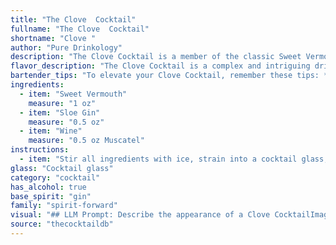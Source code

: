 ```yaml
---
title: "The Clove  Cocktail"
fullname: "The Clove  Cocktail"
shortname: "Clove "
author: "Pure Drinkology"
description: "The Clove Cocktail is a member of the classic Sweet Vermouth cocktail family, often featuring bittersweet liqueurs like sloe gin.  Though its exact origin is unknown, its combination of botanicals and sweet-tart flavors suggests a mid-19th century origin, possibly from a London or New York bar. "
flavor_description: "The Clove Cocktail is a complex and intriguing drink.  The sweetness of the vermouth balances the tartness of the sloe gin, creating a rich, fruity base. The wine adds a subtle layer of complexity, enhancing the berry notes from the sloe gin.  A hint of clove lingers on the palate, adding a warm, spiced dimension. "
bartender_tips: "To elevate your Clove Cocktail, remember these tips: * **Chill all ingredients** - This ensures a refreshing, well-balanced drink. * **Use quality vermouth** - A good vermouth adds complexity and depth. * **Muddle fresh cloves** -  This brings out the spice and aroma of the clove. * **Stir gently** - Avoid over-mixing to preserve the delicate flavors. * **Garnish with a lemon twist** - The citrus brightens the cocktail and adds a touch of elegance. "
ingredients:
  - item: "Sweet Vermouth"
    measure: "1 oz"
  - item: "Sloe Gin"
    measure: "0.5 oz"
  - item: "Wine"
    measure: "0.5 oz Muscatel"
instructions:
  - item: "Stir all ingredients with ice, strain into a cocktail glass, and serve."
glass: "Cocktail glass"
category: "cocktail"
has_alcohol: true
base_spirit: "gin"
family: "spirit-forward"
visual: "## LLM Prompt: Describe the appearance of a Clove CocktailImagine a **Clove Cocktail**, a sophisticated concoction made with **sweet vermouth, sloe gin, and wine**.  **Describe its visual attributes:*** **Color:** Is it a deep ruby red, a warm amber, or something more subtle and nuanced?* **Clarity:** Is it crystal clear, or does it have a gentle haze?* **Texture:** Is it silky smooth, or does it have a slight viscosity?* **Garnish:** Does it feature a simple twist of citrus, a sprig of herbs, or a more elaborate design?**Focus on the details that convey its complexity and elegance.** "
source: "thecocktaildb"
---
```


